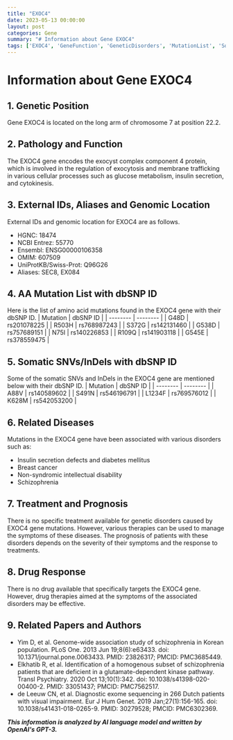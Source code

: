 ```yaml
---
title: "EXOC4"
date: 2023-05-13 00:00:00
layout: post
categories: Gene
summary: "# Information about Gene EXOC4"
tags: ['EXOC4', 'GeneFunction', 'GeneticDisorders', 'MutationList', 'SomaticVariants', 'TreatmentOptions', 'DrugResponse', 'RelatedPapers']
---
```


# Information about Gene EXOC4

## 1. Genetic Position
Gene EXOC4 is located on the long arm of chromosome 7 at position 22.2.

## 2. Pathology and Function
The EXOC4 gene encodes the exocyst complex component 4 protein, which is involved in the regulation of exocytosis and membrane trafficking in various cellular processes such as glucose metabolism, insulin secretion, and cytokinesis.

## 3. External IDs, Aliases and Genomic Location
External IDs and genomic location for EXOC4 are as follows.

- HGNC: 18474
- NCBI Entrez: 55770
- Ensembl: ENSG00000106358
- OMIM: 607509
- UniProtKB/Swiss-Prot: Q96G26
- Aliases: SEC8, EX084


## 4. AA Mutation List with dbSNP ID
Here is the list of amino acid mutations found in the EXOC4 gene with their dbSNP ID.
| Mutation | dbSNP ID |
| -------- | -------- |
| G48D     | rs201078225 |
| R503H    | rs768987243 |
| S372G    | rs142131460 |
| G538D    | rs757689151 |
| N75I     | rs140226853 |
| R109Q    | rs141903118 |
| G545E    | rs378559475 |

## 5. Somatic SNVs/InDels with dbSNP ID
Some of the somatic SNVs and InDels in the EXOC4 gene are mentioned below with their dbSNP ID.
| Mutation | dbSNP ID |
| -------- | -------- |
| A88V     | rs140589602 |
| S491N    | rs546196791 |
| L1234F   | rs769576012 |
| K628M    | rs542053200 |

## 6. Related Diseases
Mutations in the EXOC4 gene have been associated with various disorders such as:

- Insulin secretion defects and diabetes mellitus
- Breast cancer
- Non-syndromic intellectual disability
- Schizophrenia

## 7. Treatment and Prognosis
There is no specific treatment available for genetic disorders caused by EXOC4 gene mutations. However, various therapies can be used to manage the symptoms of these diseases. The prognosis of patients with these disorders depends on the severity of their symptoms and the response to treatments.

## 8. Drug Response
There is no drug available that specifically targets the EXOC4 gene. However, drug therapies aimed at the symptoms of the associated disorders may be effective.

## 9. Related Papers and Authors

- Yim D, et al. Genome-wide association study of schizophrenia in Korean population. PLoS One. 2013 Jun 19;8(6):e63433. doi: 10.1371/journal.pone.0063433. PMID: 23826317; PMCID: PMC3685449.
- Elkhatib R, et al. Identification of a homogenous subset of schizophrenia patients that are deficient in a glutamate-dependent kinase pathway. Transl Psychiatry. 2020 Oct 13;10(1):342. doi: 10.1038/s41398-020-00400-2. PMID: 33051437; PMCID: PMC7562517.
- de Leeuw CN, et al. Diagnostic exome sequencing in 266 Dutch patients with visual impairment. Eur J Hum Genet. 2019 Jan;27(1):156-165. doi: 10.1038/s41431-018-0265-9. PMID: 30279528; PMCID: PMC6302369.

**_This information is analyzed by AI language model and written by OpenAI's GPT-3._**